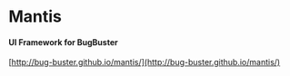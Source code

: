 # Mantis
#### UI Framework for BugBuster

[http://bug-buster.github.io/mantis/](http://bug-buster.github.io/mantis/)
